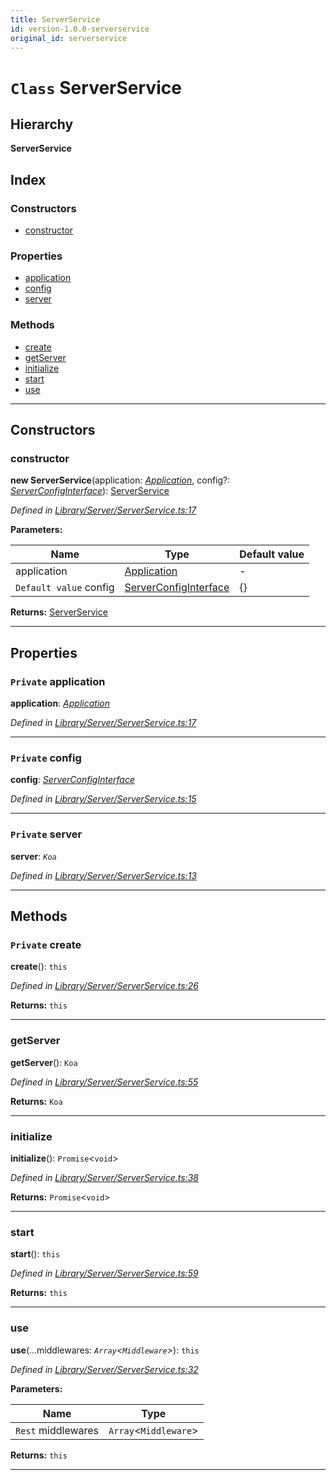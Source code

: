 ```yaml
---
title: ServerService
id: version-1.0.0-serverservice
original_id: serverservice
---
```


# `Class` ServerService

## Hierarchy

**ServerService**

## Index

### Constructors

* [constructor](serverservice#constructor)

### Properties

* [application](serverservice#application)
* [config](serverservice#config)
* [server](serverservice#server)

### Methods

* [create](serverservice#create)
* [getServer](serverservice#getserver)
* [initialize](serverservice#initialize)
* [start](serverservice#start)
* [use](serverservice#use)

---

## Constructors

<a id="constructor"></a>

###  constructor

**new ServerService**(application: *[Application](application)*, config?: *[ServerConfigInterface](../interfaces/serverconfiginterface)*): [ServerService](serverservice)

*Defined in [Library/Server/ServerService.ts:17](https://github.com/SpoonX/stix/blob/52735f2/src/Library/Server/ServerService.ts#L17)*

**Parameters:**

| Name | Type | Default value |
| ------ | ------ | ------ |
| application | [Application](application) | - |
| `Default value` config | [ServerConfigInterface](../interfaces/serverconfiginterface) |  {} |

**Returns:** [ServerService](serverservice)

___

## Properties

<a id="application"></a>

### `Private` application

**application**: *[Application](application)*

*Defined in [Library/Server/ServerService.ts:17](https://github.com/SpoonX/stix/blob/52735f2/src/Library/Server/ServerService.ts#L17)*

___
<a id="config"></a>

### `Private` config

**config**: *[ServerConfigInterface](../interfaces/serverconfiginterface)*

*Defined in [Library/Server/ServerService.ts:15](https://github.com/SpoonX/stix/blob/52735f2/src/Library/Server/ServerService.ts#L15)*

___
<a id="server"></a>

### `Private` server

**server**: *`Koa`*

*Defined in [Library/Server/ServerService.ts:13](https://github.com/SpoonX/stix/blob/52735f2/src/Library/Server/ServerService.ts#L13)*

___

## Methods

<a id="create"></a>

### `Private` create

**create**(): `this`

*Defined in [Library/Server/ServerService.ts:26](https://github.com/SpoonX/stix/blob/52735f2/src/Library/Server/ServerService.ts#L26)*

**Returns:** `this`

___
<a id="getserver"></a>

###  getServer

**getServer**(): `Koa`

*Defined in [Library/Server/ServerService.ts:55](https://github.com/SpoonX/stix/blob/52735f2/src/Library/Server/ServerService.ts#L55)*

**Returns:** `Koa`

___
<a id="initialize"></a>

###  initialize

**initialize**(): `Promise`<`void`>

*Defined in [Library/Server/ServerService.ts:38](https://github.com/SpoonX/stix/blob/52735f2/src/Library/Server/ServerService.ts#L38)*

**Returns:** `Promise`<`void`>

___
<a id="start"></a>

###  start

**start**(): `this`

*Defined in [Library/Server/ServerService.ts:59](https://github.com/SpoonX/stix/blob/52735f2/src/Library/Server/ServerService.ts#L59)*

**Returns:** `this`

___
<a id="use"></a>

###  use

**use**(...middlewares: *`Array`<`Middleware`>*): `this`

*Defined in [Library/Server/ServerService.ts:32](https://github.com/SpoonX/stix/blob/52735f2/src/Library/Server/ServerService.ts#L32)*

**Parameters:**

| Name | Type |
| ------ | ------ |
| `Rest` middlewares | `Array`<`Middleware`> |

**Returns:** `this`

___

